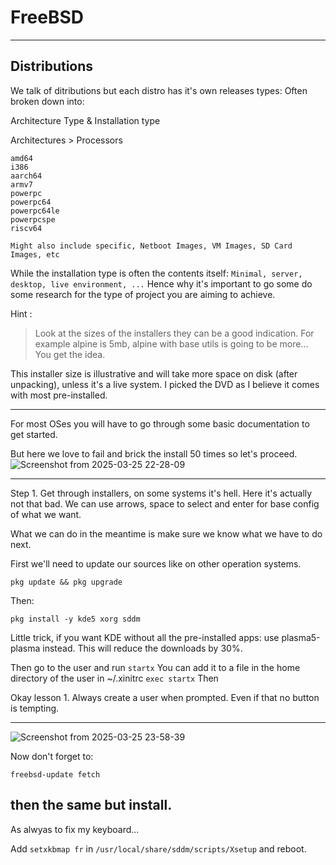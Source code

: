 # FreeBSD 

----- 

## Distributions

We talk of ditributions but each distro has it's own releases types:
Often broken down into: 

Architecture Type & Installation type

Architectures > Processors
```
amd64
i386
aarch64
armv7
powerpc
powerpc64
powerpc64le
powerpcspe
riscv64

Might also include specific, Netboot Images, VM Images, SD Card Images, etc
``` 

While the installation type is often the contents itself: `Minimal, server, desktop, live environment, ...` 
Hence why it's important to go some do some research for the type of project you are aiming to achieve. 


Hint :
> Look at the sizes of the installers they can be a good indication.
> For example alpine is 5mb, alpine with base utils is going to be more... You get the idea.

This installer size is illustrative and will take more space on disk (after unpacking), unless it's a live system.
I picked the DVD as I believe it comes with most pre-installed. 

-----

For most OSes you will have to go through some basic documentation to get started.

But here we love to fail and brick the install 50 times so let's proceed. 
![Screenshot from 2025-03-25 22-28-09](https://github.com/user-attachments/assets/93d93e2e-1da1-41f0-b1df-99695db8b9e1)

--- 

Step 1. Get through installers, on some systems it's hell. Here it's actually not that bad. 
We can use arrows, space to select and enter for base config of what we want. 

What we can do in the meantime is make sure we know what we have to do next. 

First we'll need to update our sources like on other operation systems.
```
pkg update && pkg upgrade
```
Then:

`pkg install -y kde5 xorg sddm` 

Little trick, if you want KDE without all the pre-installed apps: use plasma5-plasma instead. This will reduce the downloads by 30%. 

Then go to the user and run `startx` 
You can add it to a file in the home directory of the user in ~/.xinitrc 
`exec startx`
Then 

Okay lesson 1. Always create a user when prompted. Even if that no button is tempting. 

-----

![Screenshot from 2025-03-25 23-58-39](https://github.com/user-attachments/assets/5c42851c-de1c-4153-87eb-6d61ac50b409)

Now don't forget to:

```
freebsd-update fetch
```
then the same but install. 
----

As alwyas to fix my keyboard...

Add `setxkbmap fr` in `/usr/local/share/sddm/scripts/Xsetup` and reboot. 


